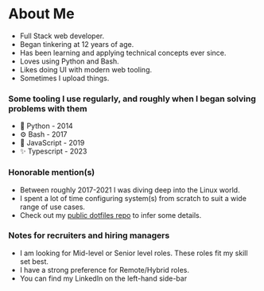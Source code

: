 # About Me

* Full Stack web developer.
* Began tinkering at 12 years of age.
* Has been learning and applying technical concepts ever since.
* Loves using Python and Bash.
* Likes doing UI with modern web tooling.
* Sometimes I upload things.

### Some tooling I use regularly, and roughly when I began solving problems with them

* 🐍 Python - 2014
* ⚙️ Bash - 2017
* 💫 JavaScript - 2019
* ✨ Typescript - 2023

### Honorable mention(s)

* Between roughly 2017-2021 I was diving deep into the Linux world.
* I spent a lot of time configuring system(s) from scratch to suit a wide range of use cases.
* Check out my [public dotfiles repo](https://github.com/innateessence/dotfiles) to infer some details.

### Notes for recruiters and hiring managers

* I am looking for Mid-level or Senior level roles. These roles fit my skill set best.
* I have a strong preference for Remote/Hybrid roles.
* You can find my LinkedIn on the left-hand side-bar
